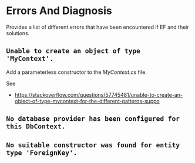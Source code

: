 # Errors And Diagnosis

Provides a list of different errors that have been encountered if EF and their solutions.


## `Unable to create an object of type 'MyContext'.`

Add a parameterless constructor to the *MyContext.cs* file.

See
- https://stackoverflow.com/questions/57745481/unable-to-create-an-object-of-type-mycontext-for-the-different-patterns-suppo


## `No database provider has been configured for this DbContext.`


## `No suitable constructor was found for entity type 'ForeignKey'.`

